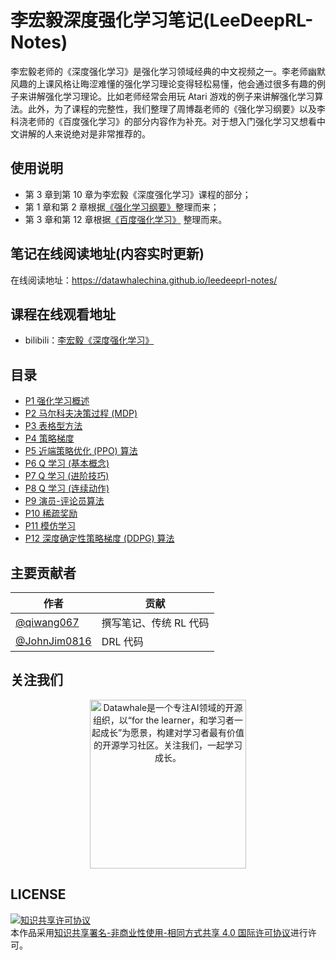 # 李宏毅深度强化学习笔记(LeeDeepRL-Notes)
李宏毅老师的《深度强化学习》是强化学习领域经典的中文视频之一。李老师幽默风趣的上课风格让晦涩难懂的强化学习理论变得轻松易懂，他会通过很多有趣的例子来讲解强化学习理论。比如老师经常会用玩 Atari 游戏的例子来讲解强化学习算法。此外，为了课程的完整性，我们整理了周博磊老师的《强化学习纲要》以及李科浇老师的《百度强化学习》的部分内容作为补充。对于想入门强化学习又想看中文讲解的人来说绝对是非常推荐的。

## 使用说明
* 第 3 章到第 10 章为李宏毅《深度强化学习》课程的部分；
* 第 1 章和第 2 章根据[《强化学习纲要》](https://github.com/zhoubolei/introRL)整理而来；
* 第 3 章和第 12 章根据[《百度强化学习》](https://aistudio.baidu.com/aistudio/education/group/info/1335) 整理而来。

## 笔记在线阅读地址(内容实时更新)
在线阅读地址：https://datawhalechina.github.io/leedeeprl-notes/

## 课程在线观看地址
- bilibili：[李宏毅《深度强化学习》](https://www.bilibili.com/video/BV1MW411w79n)

## 目录
- [P1 强化学习概述](https://datawhalechina.github.io/leedeeprl-notes/#/chapter1/chapter1)
- [P2 马尔科夫决策过程 (MDP)](https://datawhalechina.github.io/leedeeprl-notes/#/chapter2/chapter2)
- [P3 表格型方法](https://datawhalechina.github.io/leedeeprl-notes/#/chapter3/chapter3)
- [P4 策略梯度](https://datawhalechina.github.io/leedeeprl-notes/#/chapter4/chapter4)
- [P5 近端策略优化 (PPO) 算法](https://datawhalechina.github.io/leedeeprl-notes/#/chapter5/chapter5)
- [P6 Q 学习 (基本概念)](https://datawhalechina.github.io/leedeeprl-notes/#/chapter6/chapter6)
- [P7 Q 学习 (进阶技巧)](https://datawhalechina.github.io/leedeeprl-notes/#/chapter7/chapter7)
- [P8 Q 学习 (连续动作)](https://datawhalechina.github.io/leedeeprl-notes/#/chapter8/chapter8)
- [P9 演员-评论员算法](https://datawhalechina.github.io/leedeeprl-notes/#/chapter9/chapter9)
- [P10 稀疏奖励](https://datawhalechina.github.io/leedeeprl-notes/#/chapter10/chapter10)
- [P11 模仿学习](https://datawhalechina.github.io/leedeeprl-notes/#/chapter11/chapter11)
- [P12 深度确定性策略梯度 (DDPG) 算法](https://datawhalechina.github.io/leedeeprl-notes/#/chapter12/chapter12)

## 主要贡献者

| 作者 | 贡献 |
|------|------|
|   [@qiwang067](https://github.com/qiwang067)   |   撰写笔记、传统 RL 代码   |
|  [@JohnJim0816](https://github.com/JohnJim0816)    |   DRL 代码   |

## 关注我们

<div align=center><img src="https://raw.githubusercontent.com/datawhalechina/pumpkin-book/master/res/qrcode.jpeg" width = "250" height = "270" alt="Datawhale是一个专注AI领域的开源组织，以“for the learner，和学习者一起成长”为愿景，构建对学习者最有价值的开源学习社区。关注我们，一起学习成长。"></div>


## LICENSE
<a rel="license" href="http://creativecommons.org/licenses/by-nc-sa/4.0/"><img alt="知识共享许可协议" style="border-width:0" src="https://img.shields.io/badge/license-CC%20BY--NC--SA%204.0-lightgrey" /></a><br />本作品采用<a rel="license" href="http://creativecommons.org/licenses/by-nc-sa/4.0/">知识共享署名-非商业性使用-相同方式共享 4.0 国际许可协议</a>进行许可。

